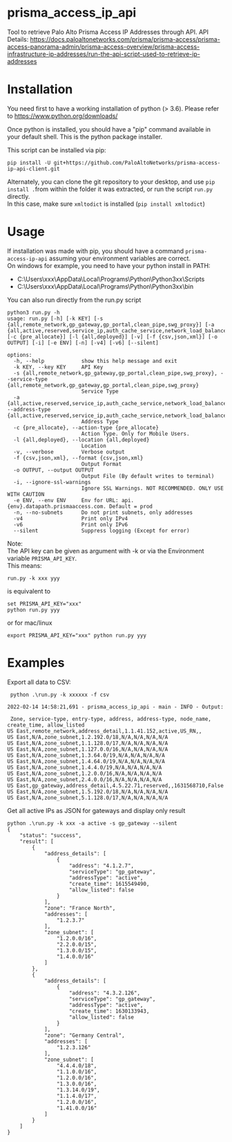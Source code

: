 # prisma_access_ip_api
Tool to retrieve Palo Alto Prisma Access IP Addresses through API.
API Details: https://docs.paloaltonetworks.com/prisma/prisma-access/prisma-access-panorama-admin/prisma-access-overview/prisma-access-infrastructure-ip-addresses/run-the-api-script-used-to-retrieve-ip-addresses

# Installation
You need first to have a working installation of python (> 3.6). Please refer to https://www.python.org/downloads/  
  
Once python is installed, you should have a "pip" command available in your default shell. This is the python package installer.

This script can be installed via pip:
```
pip install -U git+https://github.com/PaloAltoNetworks/prisma-access-ip-api-client.git
```

Alternately, you can clone the git repository to your desktop, and use `pip install .`from within the folder it was extracted, or run the script `run.py` directly.  
In this case, make sure `xmltodict` is installed (`pip install xmltodict`)

# Usage
If installation was made with pip, you should have a command `prisma-access-ip-api` assuming your environment variables are correct.  
On windows for example, you need to have your python install in PATH:  
- C:\Users\xxx\AppData\Local\Programs\Python\Python3xx\Scripts
- C:\Users\xxx\AppData\Local\Programs\Python\Python3xx\bin  

You can also run directly from the run.py script

```
python3 run.py -h
usage: run.py [-h] [-k KEY] [-s {all,remote_network,gp_gateway,gp_portal,clean_pipe,swg_proxy}] [-a {all,active,reserved,service_ip,auth_cache_service,network_load_balancer}] [-c {pre_allocate}] [-l {all,deployed}] [-v] [-f {csv,json,xml}] [-o OUTPUT] [-i] [-e ENV] [-n] [-v4] [-v6] [--silent]

options:
  -h, --help            show this help message and exit
  -k KEY, --key KEY     API Key
  -s {all,remote_network,gp_gateway,gp_portal,clean_pipe,swg_proxy}, --service-type {all,remote_network,gp_gateway,gp_portal,clean_pipe,swg_proxy}
                        Service Type
  -a {all,active,reserved,service_ip,auth_cache_service,network_load_balancer}, --address-type {all,active,reserved,service_ip,auth_cache_service,network_load_balancer}
                        Address Type
  -c {pre_allocate}, --action-type {pre_allocate}
                        Action Type. Only for Mobile Users.
  -l {all,deployed}, --location {all,deployed}
                        Location
  -v, --verbose         Verbose output
  -f {csv,json,xml}, --format {csv,json,xml}
                        Output Format
  -o OUTPUT, --output OUTPUT
                        Output File (By default writes to terminal)
  -i, --ignore-ssl-warnings
                        Ignore SSL Warnings. NOT RECOMMENDED. ONLY USE WITH CAUTION
  -e ENV, --env ENV     Env for URL: api.{env}.datapath.prismaaccess.com. Default = prod
  -n, --no-subnets      Do not print subnets, only addresses
  -v4                   Print only IPv4
  -v6                   Print only IPv6
  --silent              Suppress logging (Except for error)
```
Note:  
The API key can be given as argument with -k or via the Environment variable `PRISMA_API_KEY`.  
This means:
```
run.py -k xxx yyy
```
is equivalent to
```
set PRISMA_API_KEY="xxx" 
python run.py yyy
```
or for mac/linux
```
export PRISMA_API_KEY="xxx" python run.py yyy
```
# Examples
Export all data to CSV:
```
 python .\run.py -k xxxxxx -f csv

2022-02-14 14:58:21,691 - prisma_access_ip_api - main - INFO - Output:

 Zone, service-type, entry-type, address, address-type, node_name, create_time, allow_listed
US East,remote_network,address_detail,1.1.41.152,active,US_RN,,
US East,N/A,zone_subnet,1.2.192.0/18,N/A,N/A,N/A,N/A
US East,N/A,zone_subnet,1.1.128.0/17,N/A,N/A,N/A,N/A
US East,N/A,zone_subnet,1.127.0.0/16,N/A,N/A,N/A,N/A
US East,N/A,zone_subnet,1.3.64.0/19,N/A,N/A,N/A,N/A
US East,N/A,zone_subnet,1.4.64.0/19,N/A,N/A,N/A,N/A
US East,N/A,zone_subnet,1.4.4.0/19,N/A,N/A,N/A,N/A
US East,N/A,zone_subnet,1.2.0.0/16,N/A,N/A,N/A,N/A
US East,N/A,zone_subnet,2.4.0.0/16,N/A,N/A,N/A,N/A
US East,gp_gateway,address_detail,4.5.22.71,reserved,,1631568710,False
US East,N/A,zone_subnet,1.5.192.0/18,N/A,N/A,N/A,N/A
US East,N/A,zone_subnet,5.1.128.0/17,N/A,N/A,N/A,N/A
```
Get all active IPs as JSON for gateways and display only result
```
python .\run.py -k xxx -a active -s gp_gateway --silent
{
    "status": "success",
    "result": [
        {
            "address_details": [
                {
                    "address": "4.1.2.7",
                    "serviceType": "gp_gateway",
                    "addressType": "active",
                    "create_time": 1615549490,
                    "allow_listed": false
                }
            ],
            "zone": "France North",
            "addresses": [
                "1.2.3.7"
            ],
            "zone_subnet": [
                "1.2.0.0/16",
                "2.2.0.0/15",
                "1.3.0.0/15",
                "1.4.0.0/16"
            ]
        },
        {
            "address_details": [
                {
                    "address": "4.3.2.126",
                    "serviceType": "gp_gateway",
                    "addressType": "active",
                    "create_time": 1630133943,
                    "allow_listed": false
                }
            ],
            "zone": "Germany Central",
            "addresses": [
                "1.2.3.126"
            ],
            "zone_subnet": [
                "4.4.4.0/18",
                "1.1.0.0/16",
                "1.2.0.0/16",
                "1.3.0.0/16",
                "1.3.14.0/19",
                "1.1.4.0/17",
                "1.2.0.0/16",
                "1.41.0.0/16"
            ]
        }
    ]
}
```
